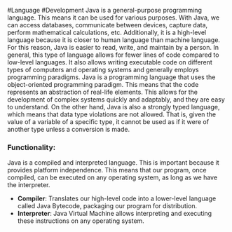#Language 
#Development 
Java is a general-purpose programming language. This means it can be used for various purposes. With Java, we can access databases, communicate between devices, capture data, perform mathematical calculations, etc. Additionally, it is a high-level language because it is closer to human language than machine language. For this reason, Java is easier to read, write, and maintain by a person. In general, this type of language allows for fewer lines of code compared to low-level languages. It also allows writing executable code on different types of computers and operating systems and generally employs programming paradigms. Java is a programming language that uses the object-oriented programming paradigm. This means that the code represents an abstraction of real-life elements. This allows for the development of complex systems quickly and adaptably, and they are easy to understand. On the other hand, Java is also a strongly typed language, which means that data type violations are not allowed. That is, given the value of a variable of a specific type, it cannot be used as if it were of another type unless a conversion is made.
### Functionality:
Java is a compiled and interpreted language. This is important because it provides platform independence. This means that our program, once compiled, can be executed on any operating system, as long as we have the interpreter.
- **Compiler**: Translates our high-level code into a lower-level language called Java Bytecode, packaging our program for distribution.
- **Interpreter**: Java Virtual Machine allows interpreting and executing these instructions on any operating system.